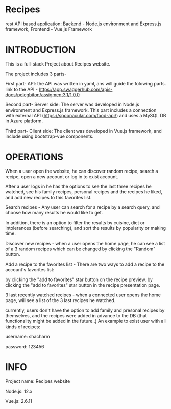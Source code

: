 # Recipes
rest API based application: Backend - Node.js environment and Express.js framework, Frontend - Vue.js Framework

# INTRODUCTION
This is a full-stack Project about Recipes website.

The project includes 3 parts-

First part- API: the API was written in yaml, ans will guide the folowing parts. link to the API - https://app.swaggerhub.com/apis-docs/pelegbiton/assigment3.1/1.0.0

Second part- Server side: The server was developed in Node.js environment and Express.js framework. This part includes a connection with external API (https://spoonacular.com/food-api/) and uses a MySQL DB in Azure platform.

Third part- Client side: The client was developed in Vue.js framework, and include using bootstrap-vue components.

# OPERATIONS
When a user open the website, he can discover random recipe, search a recipe, open a new account or log in to exist account.

After a user logs in he has the options to see the last three recipes he watched, see his family recipes, personal recipes and the recipes he liked, and add new recipes to this favorites list.

Search recipes - Any user can search for a recipe by a search query, and choose how many results he would like to get.

In addition, there is an option to filter the results by cuisine, diet or intolerances (before searching), and sort the results by popularity or making time.

Discover new recipes - when a user opens the home page, he can see a list of a 3 random recipes which can be changed by clicking the "Random" button.

Add a recipe to the favorites list - There are two ways to add a recipe to the account's favorites list:

by clicking the "add to favorites" star button on the recipe preview.
by clicking the "add to favorites" star button in the recipe presentation page.

3 last recently watched recipes - when a connected user opens the home page, will see a list of the 3 last recipes he watched.

currently, users don't have the option to add family and presonal recipes by themselves, and the recipes were added in advance to the DB (that functionality might be added in the future..) An example to exist user with all kinds of recipes:

username: shacharm

password: 123456

# INFO
Project name: Recipes website

Node.js: 12.x

Vue.js: 2.6.11
